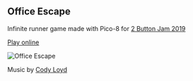 ## Office Escape

Infinite runner game made with Pico-8 for [2 Button Jam 2019](https://itch.io/jam/2-buttons-jam-2019)

[Play online](https://ryanford-frontend.github.io/office-escape)

![Office Escape](https://raw.githubusercontent.com/ryanford-frontend/office-escape/master/office-escape.p8.png)

Music by [Cody Loyd](https://github.com/codyloyd)
